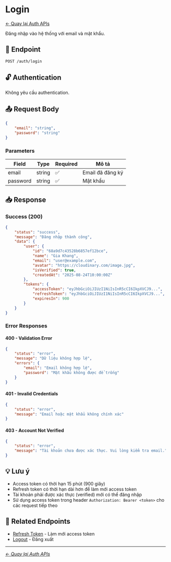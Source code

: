 # Login

[← Quay lại Auth APIs](./README.md)

Đăng nhập vào hệ thống với email và mật khẩu.

## 📝 Endpoint

```
POST /auth/login
```

## 🔓 Authentication

Không yêu cầu authentication.

## 📤 Request Body

```json
{
	"email": "string",
	"password": "string"
}
```

### Parameters

| Field    | Type   | Required | Mô tả            |
| -------- | ------ | -------- | ---------------- |
| email    | string | ✅       | Email đã đăng ký |
| password | string | ✅       | Mật khẩu         |

## 📥 Response

### Success (200)

```json
{
	"status": "success",
	"message": "Đăng nhập thành công",
	"data": {
		"user": {
			"id": "68a9d7c43528b6857ef12bce",
			"name": "Gia Khang",
			"email": "user@example.com",
			"avatar": "https://cloudinary.com/image.jpg",
			"isVerified": true,
			"createdAt": "2025-08-24T10:00:00Z"
		},
		"tokens": {
			"accessToken": "eyJhbGciOiJIUzI1NiIsInR5cCI6IkpXVCJ9...",
			"refreshToken": "eyJhbGciOiJIUzI1NiIsInR5cCI6IkpXVCJ9...",
			"expiresIn": 900
		}
	}
}
```

### Error Responses

#### 400 - Validation Error

```json
{
	"status": "error",
	"message": "Dữ liệu không hợp lệ",
	"errors": {
		"email": "Email không hợp lệ",
		"password": "Mật khẩu không được để trống"
	}
}
```

#### 401 - Invalid Credentials

```json
{
	"status": "error",
	"message": "Email hoặc mật khẩu không chính xác"
}
```

#### 403 - Account Not Verified

```json
{
	"status": "error",
	"message": "Tài khoản chưa được xác thực. Vui lòng kiểm tra email."
}
```

## 💡 Lưu ý

-   Access token có thời hạn 15 phút (900 giây)
-   Refresh token có thời hạn dài hơn để làm mới access token
-   Tài khoản phải được xác thực (verified) mới có thể đăng nhập
-   Sử dụng access token trong header `Authorization: Bearer <token>` cho các request tiếp theo

## 🔗 Related Endpoints

-   [Refresh Token](./refresh-token.md) - Làm mới access token
-   [Logout](./logout.md) - Đăng xuất

---

_[← Quay lại Auth APIs](./README.md)_
